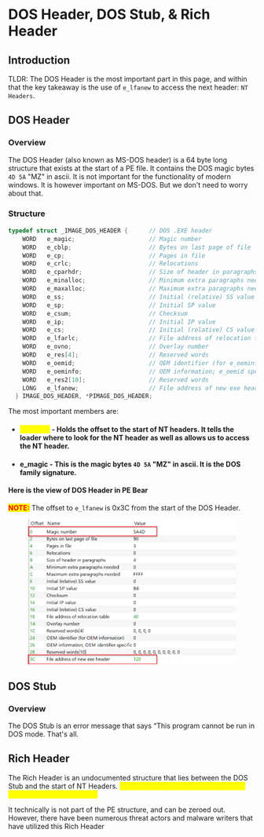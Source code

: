 # DOS Header, DOS Stub, & Rich Header

## Introduction

TLDR: The DOS Header is the most important part in this page, and within that the key takeaway is the use of `e_lfanew` to access the next header: `NT Headers`.

## DOS Header

### Overview

The DOS Header (also known as MS-DOS header) is a 64 byte long structure that exists at the start of a PE file. It contains the DOS magic bytes `4D 5A` "MZ" in ascii. It is not important for the functionality of modern windows. It is however important on MS-DOS. But we don't need to worry about that.

### Structure

```c
typedef struct _IMAGE_DOS_HEADER {      // DOS .EXE header
    WORD   e_magic;                     // Magic number
    WORD   e_cblp;                      // Bytes on last page of file
    WORD   e_cp;                        // Pages in file
    WORD   e_crlc;                      // Relocations
    WORD   e_cparhdr;                   // Size of header in paragraphs
    WORD   e_minalloc;                  // Minimum extra paragraphs needed
    WORD   e_maxalloc;                  // Maximum extra paragraphs needed
    WORD   e_ss;                        // Initial (relative) SS value
    WORD   e_sp;                        // Initial SP value
    WORD   e_csum;                      // Checksum
    WORD   e_ip;                        // Initial IP value
    WORD   e_cs;                        // Initial (relative) CS value
    WORD   e_lfarlc;                    // File address of relocation table
    WORD   e_ovno;                      // Overlay number
    WORD   e_res[4];                    // Reserved words
    WORD   e_oemid;                     // OEM identifier (for e_oeminfo)
    WORD   e_oeminfo;                   // OEM information; e_oemid specific
    WORD   e_res2[10];                  // Reserved words
    LONG   e_lfanew;                    // File address of new exe header
  } IMAGE_DOS_HEADER, *PIMAGE_DOS_HEADER;
```

The most important members are:

*   #### <mark style="color:yellow;">e\_lfanew</mark> - Holds the offset to the start of NT headers. It tells the loader where to look for the NT header as well as allows us to access the NT header.


* #### &#x20;e\_magic - This is the magic bytes `4D 5A` "MZ" in ascii. It is the DOS family signature.

#### Here is the view of DOS Header in PE Bear

<mark style="color:red;">**NOTE:**</mark> The offset to `e_lfanew` is 0x3C from the start of the DOS Header.

<figure><img src="../../../.gitbook/assets/image (3).png" alt=""><figcaption></figcaption></figure>

## DOS Stub

### Overview

The DOS Stub is an error message that says “This program cannot be run in DOS mode. That's all.&#x20;

## Rich Header

The Rich Header is an undocumented structure that lies between the DOS Stub and the start of NT Headers. <mark style="color:yellow;">**It is included in executables compiled with Visual Studio Toolset.**</mark>

It technically is not part of the PE structure, and can be zeroed out. However, there have been numerous threat actors and malware writers that have utilized this Rich Header&#x20;
